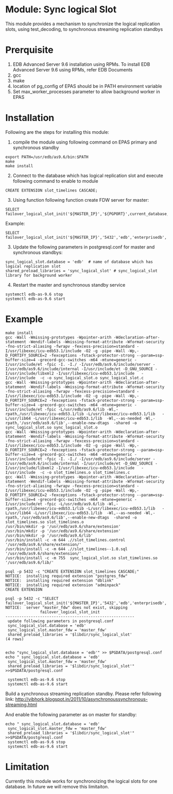 Module: Sync logical Slot
=========================================

This module provides a mechanism to synchronize the logical replication slots, using test_decoding, to synchronous streaming replication standbys

# Prerquisite

1. EDB Advanced Server 9.6 installation using RPMs. To install EDB Advanced Server 9.6 using RPMs, refer EDB Documents
2. gcc
3. make
4. location of pg_config of EPAS should be in PATH environment variable
5. Set max_worker_processes parameter to allow background worker in EPAS

# Installation

Following are the steps for installing this module:

1. compile the module using following command on EPAS primary and synchronous standby
```
export PATH=/usr/edb/as9.6/bin:$PATH
make 
make install
```
2. Connect to the database which has logical replication slot and execute following command to enable to module
```
CREATE EXTENSION slot_timelines CASCADE;
```
3. Using function following function create FDW server for master:
```
SELECT failover_logical_slot_init('${MASTER_IP}','${PGPORT}',current_database,'superuser','super_user_password');
```
Example:
```
SELECT failover_logical_slot_init('${MASTER_IP}','5432','edb','enterprisedb','edb');
```
3. Update the following parameters in postgresql.conf for master and synchronous standbys:
```
sync_logical_slot.database = 'edb'  # name of database which has logical replication slot
shared_preload_libraries = 'sync_logical_slot' # sync_logical_slot library for background worker
```
4. Restart the master and synchronous standby service
```
systemctl edb-as-9.6 stop
systemctl edb-as-9.6 start
```

# Example

```
make install
gcc -Wall -Wmissing-prototypes -Wpointer-arith -Wdeclaration-after-statement -Wendif-labels -Wmissing-format-attribute -Wformat-security -fno-strict-aliasing -fwrapv -fexcess-precision=standard -I/usr/libexec/icu-edb53.1/include -O2 -g -pipe -Wall -Wp,-D_FORTIFY_SOURCE=2 -fexceptions -fstack-protector-strong --param=ssp-buffer-size=4 -grecord-gcc-switches -m64 -mtune=generic -I/usr/include/et -fpic -I. -I./ -I/usr/edb/as9.6/include/server -I/usr/edb/as9.6/include/internal -I/usr/include/et -D_GNU_SOURCE -I/usr/include/libxml2 -I/usr/libexec/icu-edb53.1/include   -I/usr/include  -c -o sync_logical_slot.o sync_logical_slot.c
gcc -Wall -Wmissing-prototypes -Wpointer-arith -Wdeclaration-after-statement -Wendif-labels -Wmissing-format-attribute -Wformat-security -fno-strict-aliasing -fwrapv -fexcess-precision=standard -I/usr/libexec/icu-edb53.1/include -O2 -g -pipe -Wall -Wp,-D_FORTIFY_SOURCE=2 -fexceptions -fstack-protector-strong --param=ssp-buffer-size=4 -grecord-gcc-switches -m64 -mtune=generic -I/usr/include/et -fpic -L/usr/edb/as9.6/lib -Wl,-rpath,/usr/libexec/icu-edb53.1/lib -L/usr/libexec/icu-edb53.1/lib   -L/usr/lib64 -L/usr/libexec/icu-edb53.1/lib  -Wl,--as-needed -Wl,-rpath,'/usr/edb/as9.6/lib',--enable-new-dtags  -shared -o sync_logical_slot.so sync_logical_slot.o
gcc -Wall -Wmissing-prototypes -Wpointer-arith -Wdeclaration-after-statement -Wendif-labels -Wmissing-format-attribute -Wformat-security -fno-strict-aliasing -fwrapv -fexcess-precision=standard -I/usr/libexec/icu-edb53.1/include -O2 -g -pipe -Wall -Wp,-D_FORTIFY_SOURCE=2 -fexceptions -fstack-protector-strong --param=ssp-buffer-size=4 -grecord-gcc-switches -m64 -mtune=generic -I/usr/include/et -fpic -I. -I./ -I/usr/edb/as9.6/include/server -I/usr/edb/as9.6/include/internal -I/usr/include/et -D_GNU_SOURCE -I/usr/include/libxml2 -I/usr/libexec/icu-edb53.1/include   -I/usr/include  -c -o slot_timelines.o slot_timelines.c
gcc -Wall -Wmissing-prototypes -Wpointer-arith -Wdeclaration-after-statement -Wendif-labels -Wmissing-format-attribute -Wformat-security -fno-strict-aliasing -fwrapv -fexcess-precision=standard -I/usr/libexec/icu-edb53.1/include -O2 -g -pipe -Wall -Wp,-D_FORTIFY_SOURCE=2 -fexceptions -fstack-protector-strong --param=ssp-buffer-size=4 -grecord-gcc-switches -m64 -mtune=generic -I/usr/include/et -fpic -L/usr/edb/as9.6/lib -Wl,-rpath,/usr/libexec/icu-edb53.1/lib -L/usr/libexec/icu-edb53.1/lib   -L/usr/lib64 -L/usr/libexec/icu-edb53.1/lib  -Wl,--as-needed -Wl,-rpath,'/usr/edb/as9.6/lib',--enable-new-dtags  -shared -o slot_timelines.so slot_timelines.o
/usr/bin/mkdir -p '/usr/edb/as9.6/share/extension'
/usr/bin/mkdir -p '/usr/edb/as9.6/share/extension'
/usr/bin/mkdir -p '/usr/edb/as9.6/lib'
/usr/bin/install -c -m 644 .//slot_timelines.control '/usr/edb/as9.6/share/extension/'
/usr/bin/install -c -m 644 .//slot_timelines--1.0.sql  '/usr/edb/as9.6/share/extension/'
/usr/bin/install -c -m 755  sync_logical_slot.so slot_timelines.so '/usr/edb/as9.6/lib/'

psql -p 5432 -c "CREATE EXTENSION slot_timelines CASCADE;"
NOTICE:  installing required extension "postgres_fdw"
NOTICE:  installing required extension "dblink"
NOTICE:  installing required extension "adminpack"
CREATE EXTENSION

psql -p 5432 -c "SELECT failover_logical_slot_init('${MASTER_IP}','5432','edb','enterprisedb','edb');"
NOTICE:  server "master_fdw" does not exist, skipping
               failover_logical_slot_init               
--------------------------------------------------------
 update following parameters in postgresql.conf
 sync_logical_slot.database = 'edb'
 sync_logical_slot.master_fdw = 'master_fdw'
 shared_preload_libraries = '$libdir/sync_logical_slot'
(4 rows)


echo "sync_logical_slot.database = 'edb'" >> $PGDATA/postgresql.conf
echo " sync_logical_slot.database = 'edb'
 sync_logical_slot.master_fdw = 'master_fdw'
 shared_preload_libraries = '$libdir/sync_logical_slot'" >>$PGDATA/postgresql.conf
 
 systemctl edb-as-9.6 stop
 systemctl edb-as-9.6 start
 ```

Build a synchronous streaming replication standby. Please refer following link:
http://vibhork.blogspot.in/2011/10/asynchronoussynchronous-streaming.html

And enable the following parameter as on master for standby:
```
echo " sync_logical_slot.database = 'edb'
 sync_logical_slot.master_fdw = 'master_fdw'
 shared_preload_libraries = '$libdir/sync_logical_slot'" >>$PGDATA/postgresql.conf
 systemctl edb-as-9.6 stop
 systemctl edb-as-9.6 start
 ```
# Limitation
Currently this module works for synchronoizing the logical slots for one database. 
In future we will remove this limitaiton.
